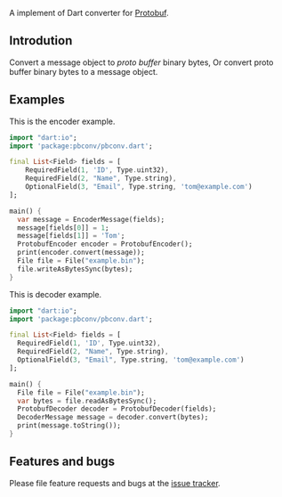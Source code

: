 A implement of Dart converter for [Protobuf](https://developers.google.com/protocol-buffers/).

## Introdution

Convert a message object to *proto buffer* binary bytes, Or convert proto buffer binary bytes to a message object.

## Examples
This is the encoder example.
```dart
import "dart:io";
import 'package:pbconv/pbconv.dart';

final List<Field> fields = [
    RequiredField(1, 'ID', Type.uint32),
    RequiredField(2, "Name", Type.string),
    OptionalField(3, "Email", Type.string, 'tom@example.com')
];

main() {
  var message = EncoderMessage(fields);
  message[fields[0]] = 1;
  message[fields[1]] = 'Tom';
  ProtobufEncoder encoder = ProtobufEncoder();
  print(encoder.convert(message));
  File file = File("example.bin");
  file.writeAsBytesSync(bytes);
}
```

This is decoder example.
```dart
import "dart:io";
import 'package:pbconv/pbconv.dart';

final List<Field> fields = [
  RequiredField(1, 'ID', Type.uint32),
  RequiredField(2, "Name", Type.string),
  OptionalField(3, "Email", Type.string, 'tom@example.com')
];

main() {
  File file = File("example.bin");
  var bytes = file.readAsBytesSync();
  ProtobufDecoder decoder = ProtobufDecoder(fields);
  DecoderMessage message = decoder.convert(bytes);
  print(message.toString());
}
```

## Features and bugs
Please file feature requests and bugs at the [issue tracker][tracker].

[tracker]: https://github.com/skyarm/pbconv/issues

